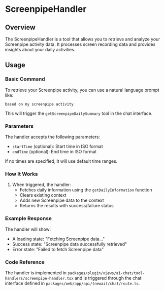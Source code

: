 # ScreenpipeHandler

## Overview
The ScreenpipeHandler is a tool that allows you to retrieve and analyze your Screenpipe activity data. It processes screen recording data and provides insights about your daily activities.

## Usage

### Basic Command
To retrieve your Screenpipe activity, you can use a natural language prompt like:
```
based on my screenpipe activity
```

This will trigger the `getScreenpipeDailySummary` tool in the chat interface.

### Parameters
The handler accepts the following parameters:
- `startTime` (optional): Start time in ISO format
- `endTime` (optional): End time in ISO format

If no times are specified, it will use default time ranges.

### How It Works
1. When triggered, the handler:
   - Fetches daily information using the `getDailyInformation` function
   - Clears existing context
   - Adds new Screenpipe data to the context
   - Returns the results with success/failure status

### Example Response
The handler will show:
- A loading state: "Fetching Screenpipe data..."
- Success state: "Screenpipe data successfully retrieved"
- Error state: "Failed to fetch Screenpipe data"

### Code Reference
The handler is implemented in `packages/plugin/views/ai-chat/tool-handlers/screenpipe-handler.tsx` and is triggered through the chat interface defined in `packages/web/app/api/(newai)/chat/route.ts`.
